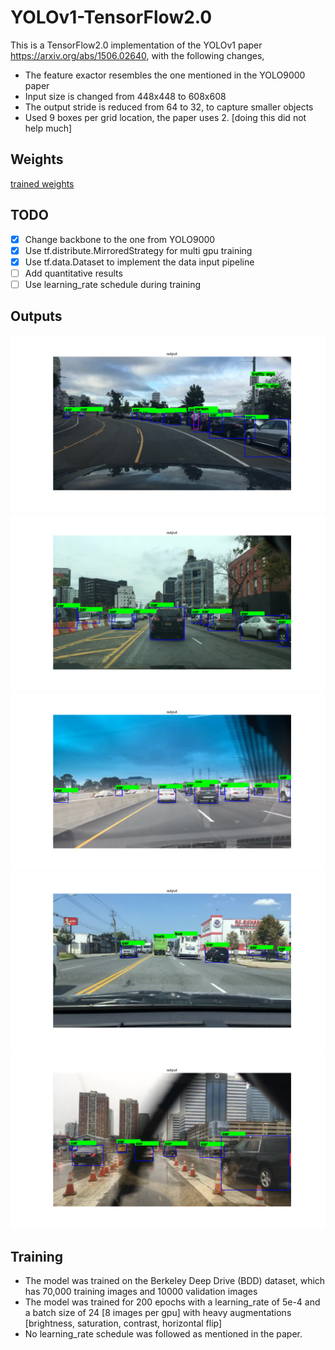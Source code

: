 # YOLOv1-TensorFlow2.0
This is a TensorFlow2.0 implementation of the YOLOv1 paper https://arxiv.org/abs/1506.02640, with the following changes,
 - The feature exactor resembles the one mentioned in the YOLO9000 paper
 - Input size is changed from 448x448 to 608x608
 - The output stride is reduced from 64 to 32, to capture smaller objects
 - Used 9 boxes per grid location, the paper uses 2. [doing this did not help much]

## Weights
[trained weights](https://drive.google.com/file/d/1JDrBWXvNXUuuvxWvJPIMsomqXMshnhpa/view?usp=sharing)


## TODO
- [x] Change backbone to the one from YOLO9000
- [x] Use tf.distribute.MirroredStrategy for multi gpu training
- [x] Use tf.data.Dataset to implement the data input pipeline
- [ ] Add quantitative results
- [ ] Use learning_rate schedule during training

## Outputs
![](outputs/8986.png)
![](outputs/9740.png)
![](outputs/8534.png)
![](outputs/1415.png)
![](outputs/9079.png)

## Training 
 - The model was trained on the Berkeley Deep Drive (BDD) dataset, which has 70,000 training images and 10000 validation images
 - The model was trained for 200 epochs with a learning_rate of 5e-4 and a batch size of 24 [8 images per gpu] with heavy augmentations [brightness, saturation, contrast, horizontal flip]
 - No learning_rate schedule was followed as mentioned in the paper.